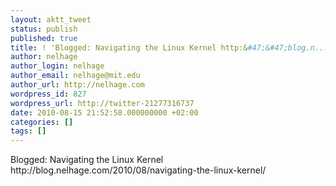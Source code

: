 ```yaml
---
layout: aktt_tweet
status: publish
published: true
title: ! 'Blogged: Navigating the Linux Kernel http:&#47;&#47;blog.n...'
author: nelhage
author_login: nelhage
author_email: nelhage@mit.edu
author_url: http://nelhage.com
wordpress_id: 827
wordpress_url: http://twitter-21277316737
date: 2010-08-15 21:52:58.000000000 +02:00
categories: []
tags: []
---
```

Blogged: Navigating the Linux Kernel http:&#47;&#47;blog.nelhage.com&#47;2010&#47;08&#47;navigating-the-linux-kernel&#47;

